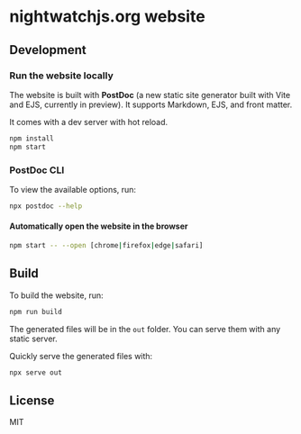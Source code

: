 # nightwatchjs.org website

## Development

### Run the website locally

The website is built with **PostDoc** (a new static site generator built with Vite and EJS, currently in preview). It supports Markdown, EJS, and front matter.

It comes with a dev server with hot reload.

```bash
npm install
npm start
```

### PostDoc CLI

To view the available options, run:

```bash
npx postdoc --help
```

#### Automatically open the website in the browser

```bash
npm start -- --open [chrome|firefox|edge|safari]
```

## Build

To build the website, run:

```bash
npm run build
```

The generated files will be in the `out` folder. You can serve them with any static server.

Quickly serve the generated files with:

```bash
npx serve out
```

## License
MIT